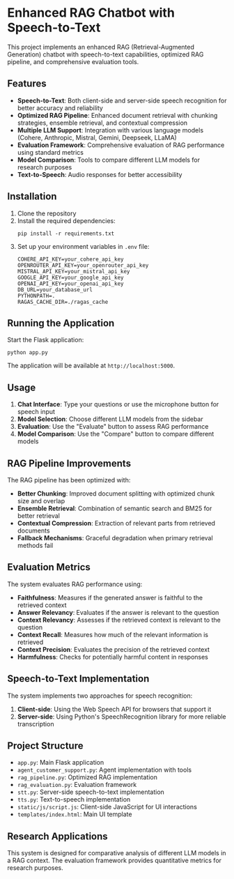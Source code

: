 # Enhanced RAG Chatbot with Speech-to-Text

This project implements an enhanced RAG (Retrieval-Augmented Generation) chatbot with speech-to-text capabilities, optimized RAG pipeline, and comprehensive evaluation tools.

## Features

- **Speech-to-Text**: Both client-side and server-side speech recognition for better accuracy and reliability
- **Optimized RAG Pipeline**: Enhanced document retrieval with chunking strategies, ensemble retrieval, and contextual compression
- **Multiple LLM Support**: Integration with various language models (Cohere, Anthropic, Mistral, Gemini, Deepseek, LLaMA)
- **Evaluation Framework**: Comprehensive evaluation of RAG performance using standard metrics
- **Model Comparison**: Tools to compare different LLM models for research purposes
- **Text-to-Speech**: Audio responses for better accessibility

## Installation

1. Clone the repository
2. Install the required dependencies:
   ```
   pip install -r requirements.txt
   ```
3. Set up your environment variables in `.env` file:
   ```
   COHERE_API_KEY=your_cohere_api_key
   OPENROUTER_API_KEY=your_openrouter_api_key
   MISTRAL_API_KEY=your_mistral_api_key
   GOOGLE_API_KEY=your_google_api_key
   OPENAI_API_KEY=your_openai_api_key
   DB_URL=your_database_url
   PYTHONPATH=.
   RAGAS_CACHE_DIR=./ragas_cache
   ```

## Running the Application

Start the Flask application:

```
python app.py
```

The application will be available at `http://localhost:5000`.

## Usage

1. **Chat Interface**: Type your questions or use the microphone button for speech input
2. **Model Selection**: Choose different LLM models from the sidebar
3. **Evaluation**: Use the "Evaluate" button to assess RAG performance
4. **Model Comparison**: Use the "Compare" button to compare different models

## RAG Pipeline Improvements

The RAG pipeline has been optimized with:

- **Better Chunking**: Improved document splitting with optimized chunk size and overlap
- **Ensemble Retrieval**: Combination of semantic search and BM25 for better retrieval
- **Contextual Compression**: Extraction of relevant parts from retrieved documents
- **Fallback Mechanisms**: Graceful degradation when primary retrieval methods fail

## Evaluation Metrics

The system evaluates RAG performance using:

- **Faithfulness**: Measures if the generated answer is faithful to the retrieved context
- **Answer Relevancy**: Evaluates if the answer is relevant to the question
- **Context Relevancy**: Assesses if the retrieved context is relevant to the question
- **Context Recall**: Measures how much of the relevant information is retrieved
- **Context Precision**: Evaluates the precision of the retrieved context
- **Harmfulness**: Checks for potentially harmful content in responses

## Speech-to-Text Implementation

The system implements two approaches for speech recognition:

1. **Client-side**: Using the Web Speech API for browsers that support it
2. **Server-side**: Using Python's SpeechRecognition library for more reliable transcription

## Project Structure

- `app.py`: Main Flask application
- `agent_customer_support.py`: Agent implementation with tools
- `rag_pipeline.py`: Optimized RAG implementation
- `rag_evaluation.py`: Evaluation framework
- `stt.py`: Server-side speech-to-text implementation
- `tts.py`: Text-to-speech implementation
- `static/js/script.js`: Client-side JavaScript for UI interactions
- `templates/index.html`: Main UI template

## Research Applications

This system is designed for comparative analysis of different LLM models in a RAG context. The evaluation framework provides quantitative metrics for research purposes. 